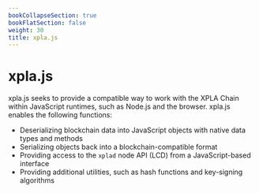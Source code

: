 ```yaml
---
bookCollapseSection: true
bookFlatSection: false
weight: 30
title: xpla.js
---
```


# xpla.js

xpla.js seeks to provide a compatible way to work with the XPLA Chain within JavaScript runtimes, such as Node.js and the browser. xpla.js enables the following functions:

- Deserializing blockchain data into JavaScript objects with native data types and methods
- Serializing objects back into a blockchain-compatible format
- Providing access to the `xplad` node API (LCD) from a JavaScript-based interface
- Providing additional utilities, such as hash functions and key-signing algorithms
